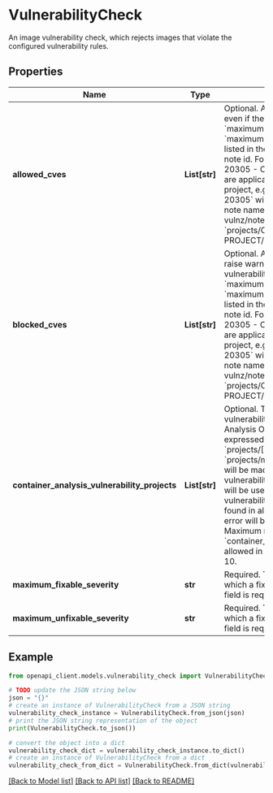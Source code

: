 # VulnerabilityCheck

An image vulnerability check, which rejects images that violate the configured vulnerability rules.

## Properties

Name | Type | Description | Notes
------------ | ------------- | ------------- | -------------
**allowed_cves** | **List[str]** | Optional. A list of specific CVEs to ignore even if the vulnerability level violates &#x60;maximumUnfixableSeverity&#x60; or &#x60;maximumFixableSeverity&#x60;. CVEs are listed in the format of Container Analysis note id. For example: - CVE-2021-20305 - CVE-2020-10543 The CVEs are applicable regardless of note provider project, e.g., an entry of &#x60;CVE-2021-20305&#x60; will allow vulnerabilities with a note name of either &#x60;projects/goog-vulnz/notes/CVE-2021-20305&#x60; or &#x60;projects/CUSTOM-PROJECT/notes/CVE-2021-20305&#x60;. | [optional] 
**blocked_cves** | **List[str]** | Optional. A list of specific CVEs to always raise warnings about even if the vulnerability level meets &#x60;maximumUnfixableSeverity&#x60; or &#x60;maximumFixableSeverity&#x60;. CVEs are listed in the format of Container Analysis note id. For example: - CVE-2021-20305 - CVE-2020-10543 The CVEs are applicable regardless of note provider project, e.g., an entry of &#x60;CVE-2021-20305&#x60; will block vulnerabilities with a note name of either &#x60;projects/goog-vulnz/notes/CVE-2021-20305&#x60; or &#x60;projects/CUSTOM-PROJECT/notes/CVE-2021-20305&#x60;. | [optional] 
**container_analysis_vulnerability_projects** | **List[str]** | Optional. The projects where vulnerabilities are stored as Container Analysis Occurrences. Each project is expressed in the resource format of &#x60;projects/[PROJECT_ID]&#x60;, e.g., &#x60;projects/my-gcp-project&#x60;. An attempt will be made for each project to fetch vulnerabilities, and all valid vulnerabilities will be used to check against the vulnerability policy. If no valid scan is found in all projects configured here, an error will be returned for the check. Maximum number of &#x60;container_analysis_vulnerability_projects&#x60; allowed in each &#x60;VulnerabilityCheck&#x60; is 10. | [optional] 
**maximum_fixable_severity** | **str** | Required. The threshold for severity for which a fix is currently available. This field is required and must be set. | [optional] 
**maximum_unfixable_severity** | **str** | Required. The threshold for severity for which a fix isn&#39;t currently available. This field is required and must be set. | [optional] 

## Example

```python
from openapi_client.models.vulnerability_check import VulnerabilityCheck

# TODO update the JSON string below
json = "{}"
# create an instance of VulnerabilityCheck from a JSON string
vulnerability_check_instance = VulnerabilityCheck.from_json(json)
# print the JSON string representation of the object
print(VulnerabilityCheck.to_json())

# convert the object into a dict
vulnerability_check_dict = vulnerability_check_instance.to_dict()
# create an instance of VulnerabilityCheck from a dict
vulnerability_check_from_dict = VulnerabilityCheck.from_dict(vulnerability_check_dict)
```
[[Back to Model list]](../README.md#documentation-for-models) [[Back to API list]](../README.md#documentation-for-api-endpoints) [[Back to README]](../README.md)



